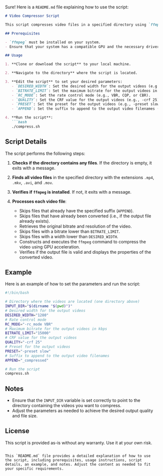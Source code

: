 Sure! Here is a `README.md` file explaining how to use the script:

```markdown
# Video Compressor Script

This script compresses video files in a specified directory using `ffmpeg` with GPU acceleration. It supports various video formats and allows you to set a desired width and bitrate limit for the output videos.

## Prerequisites

- `ffmpeg` must be installed on your system.
- Ensure that your system has a compatible GPU and the necessary drivers for GPU acceleration.

## Usage

1. **Clone or download the script** to your local machine.

2. **Navigate to the directory** where the script is located.

3. **Edit the script** to set your desired parameters:
   - `DESIRED_WIDTH`: Set the desired width for the output videos (e.g., 1920, 1280, 720, etc.). Leave it empty to keep the original dimensions.
   - `BITRATE_LIMIT`: Set the maximum bitrate for the output videos in kbps (e.g., 15000).
   - `RC_MODE`: Set the rate control mode (e.g., VBR, CQP, or CBR).
   - `QUALITY`: Set the CRF value for the output videos (e.g., -crf 25).
   - `PRESET`: Set the preset for the output videos (e.g., -preset slow).
   - `APPEND`: Set the suffix to append to the output video filenames (e.g., _compressed).

4. **Run the script**:
   ```bash
   ./compress.sh
   ```

## Script Details

The script performs the following steps:

1. **Checks if the directory contains any files**. If the directory is empty, it exits with a message.

2. **Finds all video files** in the specified directory with the extensions `.mp4`, `.mkv`, `.avi`, and `.mov`.

3. **Verifies if `ffmpeg` is installed**. If not, it exits with a message.

4. **Processes each video file**:
   - Skips files that already have the specified suffix (`APPEND`).
   - Skips files that have already been converted (i.e., if the output file already exists).
   - Retrieves the original bitrate and resolution of the video.
   - Skips files with a bitrate lower than `BITRATE_LIMIT`.
   - Skips files with a width lower than `DESIRED_WIDTH`.
   - Constructs and executes the `ffmpeg` command to compress the video using GPU acceleration.
   - Verifies if the output file is valid and displays the properties of the converted video.

## Example

Here is an example of how to set the parameters and run the script:

```bash
#!/bin/bash

# Directory where the videos are located (one directory above)
INPUT_DIR="$(dirname "$(pwd)")"
# Desired width for the output videos
DESIRED_WIDTH="1280"
# Rate control mode
RC_MODE="-rc_mode VBR"
# Maximum bitrate for the output videos in kbps
BITRATE_LIMIT="15000"
# CRF value for the output videos
QUALITY="-crf 25"
# Preset for the output videos
PRESET="-preset slow"
# Suffix to append to the output video filenames
APPEND="_compressed"

# Run the script
compress.sh
```

## Notes

- Ensure that the `INPUT_DIR` variable is set correctly to point to the directory containing the videos you want to compress.
- Adjust the parameters as needed to achieve the desired output quality and file size.

## License

This script is provided as-is without any warranty. Use it at your own risk.
```

This `README.md` file provides a detailed explanation of how to use the script, including prerequisites, usage instructions, script details, an example, and notes. Adjust the content as needed to fit your specific requirements.